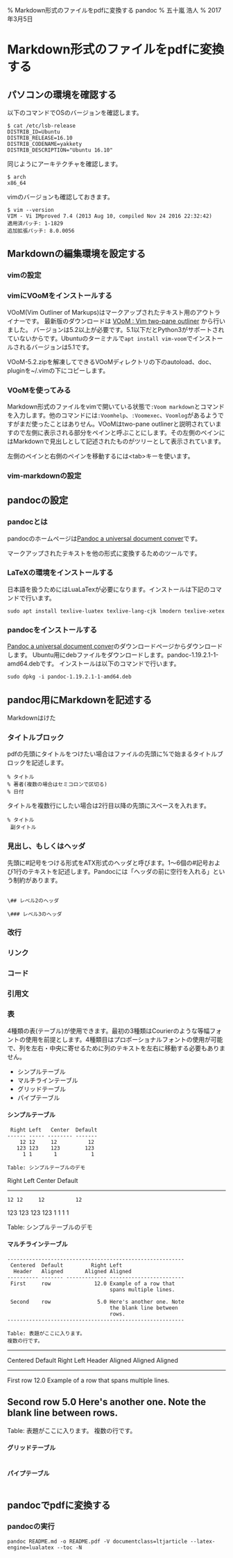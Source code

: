 % Markdown形式のファイルをpdfに変換する
 pandoc
% 五十嵐 浩人
% 2017年3月5日

# Markdown形式のファイルをpdfに変換する

## パソコンの環境を確認する

以下のコマンドでOSのバージョンを確認します。

~~~
$ cat /etc/lsb-release
DISTRIB_ID=Ubuntu
DISTRIB_RELEASE=16.10
DISTRIB_CODENAME=yakkety
DISTRIB_DESCRIPTION="Ubuntu 16.10"
~~~

同じようにアーキテクチャを確認します。

~~~
$ arch
x86_64
~~~

vimのバージョンも確認しておきます。

~~~
$ vim --version
VIM - Vi IMproved 7.4 (2013 Aug 10, compiled Nov 24 2016 22:32:42)
適用済パッチ: 1-1829
追加拡張パッチ: 8.0.0056
~~~

## Markdownの編集環境を設定する

### vimの設定

### vimにVOoMをインストールする

VOoM(Vim Outliner of Markups)はマークアップされたテキスト用のアウトライナーです。
最新版のダウンロードは [VOoM : Vim two-pane outliner](http://www.vim.org/scripts/script.php?script_id=2657) から行いました。
バージョンは5.2以上が必要です。5.1以下だとPython3がサポートされていないからです。Ubuntuのターミナルで`apt install vim-voom`でインストールされるバージョンは5.1です。

VOoM-5.2.zipを解凍してできるVOoMディレクトリの下のautoload、doc、pluginを~/.vimの下にコピーします。

### VOoMを使ってみる

Markdown形式のファイルをvimで開いている状態で`:Voom markdown`とコマンドを入力します。他のコマンドには`:Voomhelp`、`:Voomexec`、`Voomlog`があるようですがまだ使ったことはありせん。VOoMはtwo-pane outlinerと説明されていますので左側に表示される部分をペインと呼ぶことにします。その左側のペインにはMarkdownで見出しとして記述されたものがツリーとして表示されています。

左側のペインと右側のペインを移動するには\<tab>キーを使います。

### vim-markdownの設定

## pandocの設定

### pandocとは

pandocのホームページは[Pandoc a universal document conver](http://pandoc.org)です。

マークアップされたテキストを他の形式に変換するためのツールです。

### LaTeXの環境をインストールする

日本語を扱うためにはLuaLaTexが必要になります。インストールは下記のコマンドで行います。

~~~
sudo apt install texlive-luatex texlive-lang-cjk lmodern texlive-xetex
~~~

### pandocをインストールする
[Pandoc a universal document conver](http://pandoc.org/installing.html)のダウンロードページからダウンロードします。
Ubuntu用にdebファイルをダウンロードします。pandoc-1.19.2.1-1-amd64.debです。
インストールは以下のコマンドで行います。

~~~
sudo dpkg -i pandoc-1.19.2.1-1-amd64.deb
~~~

## pandoc用にMarkdownを記述する
Markdownはけた

### タイトルブロック
pdfの先頭にタイトルをつけたい場合はファイルの先頭に%で始まるタイトルブロックを記述します。

~~~
% タイトル
% 著者(複数の場合はセミコロンで区切る)
% 日付
~~~

タイトルを複数行にしたい場合は2行目以降の先頭にスペースを入れます。

~~~
% タイトル
 副タイトル
~~~

### 見出し、もしくはヘッダ
先頭に#記号をつける形式をATX形式のヘッダと呼びます。1〜6個の#記号および1行のテキストを記述します。Pandocには「ヘッダの前に空行を入れる」という制約があります。

~~~

\## レベル2のヘッダ

\### レベル3のヘッダ

~~~
### 改行

### リンク

### コード

### 引用文

### 表
4種類の表(テーブル)が使用できます。最初の3種類はCourierのような等幅フォントの使用を前提とします。4種類目はプロポーショナルフォントの使用が可能で、列を左右・中央に寄せるために列のテキストを左右に移動する必要もありません。

* シンプルテーブル
* マルチラインテーブル
* グリッドテーブル
* パイプテーブル

#### シンプルテーブル

~~~
 Right Left   Center  Default
------ ----- -------- -------
    12 12     12          12
   123 123    123        123
     1 1       1           1

Table: シンプルテーブルのデモ
~~~

 Right Left   Center  Default
------ ----- -------- -------
    12 12     12          12
   123 123    123        123
     1 1       1           1

Table: シンプルテーブルのデモ

#### マルチラインテーブル

~~~
---------------------------------------------------------
 Centered  Default         Right Left
  Header   Aligned       Aligned Aligned
---------- ------- ------------- ------------------------
 First     row              12.0 Example of a row that
                                 spans multiple lines.

 Second    row               5.0 Here's another one. Note
                                 the blank line between
                                 rows.
---------------------------------------------------------

Table: 表題がここに入ります。
複数の行です。
~~~

---------------------------------------------------------
 Centered  Default         Right Left
  Header   Aligned       Aligned Aligned
---------- ------- ------------- ------------------------
 First     row              12.0 Example of a row that
                                 spans multiple lines.

 Second    row               5.0 Here's another one. Note
                                 the blank line between
                                 rows.
---------------------------------------------------------

Table: 表題がここに入ります。
複数の行です。

#### グリッドテーブル

~~~
~~~

#### パイプテーブル

~~~
~~~


## pandocでpdfに変換する

### pandocの実行

~~~
pandoc README.md -o README.pdf -V documentclass=ltjarticle --latex-engine=lualatex --toc -N
~~~

